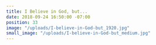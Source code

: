 ```yaml
---
title: I Believe in God, but...
date: 2018-09-24 16:50:00 -07:00
position: 33
image: "/uploads/I-believe-in-God-but_1920.jpg"
small_image: "/uploads/I-believe-in-God-but_medium.jpg"
---
```


